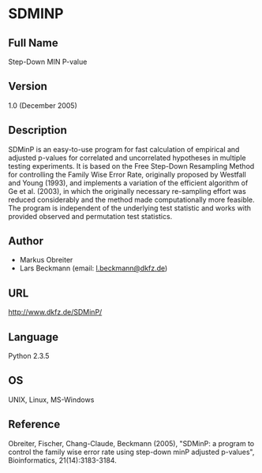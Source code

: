 # SDMINP

## Full Name
Step-Down MIN P-value

## Version
1.0 (December 2005)

## Description
SDMinP is an easy-to-use program for fast calculation of empirical and adjusted p-values for correlated and uncorrelated hypotheses in multiple testing experiments. It is based on the Free Step-Down Resampling Method for controlling the Family Wise Error Rate, originally proposed by Westfall and Young (1993), and implements a variation of the efficient algorithm of Ge et al. (2003), in which the originally necessary re-sampling effort was reduced considerably and the method made computationally more feasible. The program is independent of the underlying test statistic and works with provided observed and permutation test statistics.

## Author
* Markus Obreiter
* Lars Beckmann (email: l.beckmann@dkfz.de)

## URL
http://www.dkfz.de/SDMinP/

## Language
Python 2.3.5

## OS
UNIX, Linux, MS-Windows

## Reference
Obreiter, Fischer, Chang-Claude, Beckmann (2005), "SDMinP: a program to control the family wise error rate using step-down minP adjusted p-values", Bioinformatics, 21(14):3183-3184.